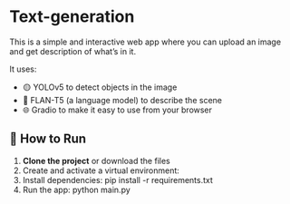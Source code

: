 # Text-generation
This is a simple and interactive web app where you can upload an image and get description of what’s in it.

It uses:
- 🟡 YOLOv5 to detect objects in the image
- 🧠 FLAN-T5 (a language model) to describe the scene
- 🌐 Gradio to make it easy to use from your browser

## 🚀 How to Run

1. **Clone the project** or download the files
2. Create and activate a virtual environment:
3. Install dependencies:
pip install -r requirements.txt
5. Run the app:
python main.py
